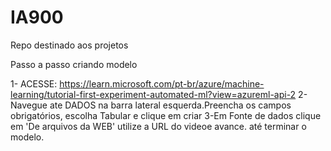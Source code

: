# IA900
Repo destinado aos projetos 

Passo a passo criando modelo
 
1- ACESSE:
https://learn.microsoft.com/pt-br/azure/machine-learning/tutorial-first-experiment-automated-ml?view=azureml-api-2
2-Navegue ate DADOS na barra lateral esquerda.Preencha os campos obrigatórios, escolha Tabular e clique em criar
3-Em Fonte de dados clique em 'De arquivos da WEB' utilize a URL do videoe avance. até terminar o modelo.

